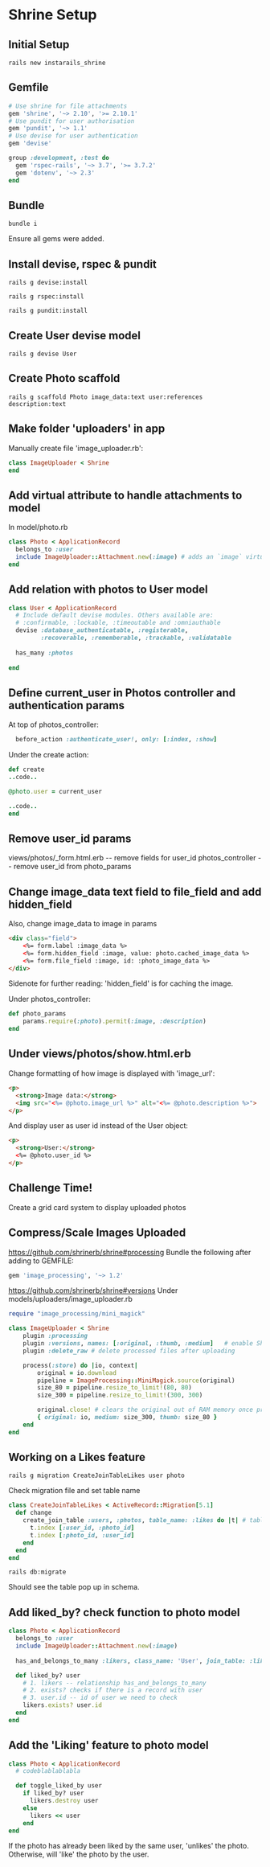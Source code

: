 # Shrine Setup
## Initial Setup
```
rails new instarails_shrine
```
## Gemfile
```ruby
# Use shrine for file attachments
gem 'shrine', '~> 2.10', '>= 2.10.1'
# Use pundit for user authorisation
gem 'pundit', '~> 1.1'
# Use devise for user authentication
gem 'devise'

group :development, :test do
  gem 'rspec-rails', '~> 3.7', '>= 3.7.2'
  gem 'dotenv', '~> 2.3'
end
```
## Bundle
```
bundle i
```
Ensure all gems were added.
## Install devise, rspec & pundit
```
rails g devise:install

rails g rspec:install

rails g pundit:install
```
## Create User devise model
```
rails g devise User
```
## Create Photo scaffold
```
rails g scaffold Photo image_data:text user:references description:text
```
## Make folder 'uploaders' in app
Manually create file 'image_uploader.rb':
```ruby
class ImageUploader < Shrine
end
```
## Add virtual attribute to handle attachments to model
In model/photo.rb
```ruby
class Photo < ApplicationRecord
  belongs_to :user
  include ImageUploader::Attachment.new(:image) # adds an `image` virtual attribute
end
```
## Add relation with photos to User model
```ruby
class User < ApplicationRecord
  # Include default devise modules. Others available are:
  # :confirmable, :lockable, :timeoutable and :omniauthable
  devise :database_authenticatable, :registerable,
         :recoverable, :rememberable, :trackable, :validatable
  
  has_many :photos
  
end
```
## Define current_user in Photos controller and authentication params
At top of photos_controller:
```ruby
  before_action :authenticate_user!, only: [:index, :show]
```
Under the create action:
```ruby
def create 
..code..

@photo.user = current_user

..code..
end
```
## Remove user_id params
views/photos/_form.html.erb -- remove fields for user_id
photos_controller -- remove user_id from photo_params
## Change image_data text field to file_field and add hidden_field
Also, change image_data to image in params
```html
<div class="field">
    <%= form.label :image_data %>
    <%= form.hidden_field :image, value: photo.cached_image_data %>
    <%= form.file_field :image, id: :photo_image_data %>
</div>
```
Sidenote for further reading: 'hidden_field' is for caching the image.

Under photos_controller:
```ruby
def photo_params
    params.require(:photo).permit(:image, :description)
end
```
## Under views/photos/show.html.erb
Change formatting of how image is displayed with 'image_url':
```html
<p>
  <strong>Image data:</strong>
  <img src="<%= @photo.image_url %>" alt="<%= @photo.description %>">
</p>
```
And display user as user id instead of the User object:
```html
<p>
  <strong>User:</strong>
  <%= @photo.user_id %>
</p>
```
## Challenge Time!
Create a grid card system to display uploaded photos

## Compress/Scale Images Uploaded
https://github.com/shrinerb/shrine#processing
Bundle the following after adding to GEMFILE:
```ruby
gem 'image_processing', '~> 1.2'
```
https://github.com/shrinerb/shrine#versions
Under models/uploaders/image_uploader.rb
```ruby
require "image_processing/mini_magick"

class ImageUploader < Shrine
    plugin :processing
    plugin :versions, names: [:original, :thumb, :medium]   # enable Shrine to handle a hash of files
    plugin :delete_raw # delete processed files after uploading

    process(:store) do |io, context|
        original = io.download
        pipeline = ImageProcessing::MiniMagick.source(original)
        size_80 = pipeline.resize_to_limit!(80, 80)
        size_300 = pipeline.resize_to_limit!(300, 300)

        original.close! # clears the original out of RAM memory once processed.
        { original: io, medium: size_300, thumb: size_80 }
    end
end
```

## Working on a Likes feature
```
rails g migration CreateJoinTableLikes user photo
```
Check migration file and set table name
```ruby
class CreateJoinTableLikes < ActiveRecord::Migration[5.1]
  def change
    create_join_table :users, :photos, table_name: :likes do |t| # table_name is to specify the tablename otherwise Rails default would be 'UserstoPhotos'
      t.index [:user_id, :photo_id]
      t.index [:photo_id, :user_id]
    end
  end
end
```
```
rails db:migrate
```
Should see the table pop up in schema.

## Add liked_by? check function to photo model
```ruby
class Photo < ApplicationRecord
  belongs_to :user
  include ImageUploader::Attachment.new(:image)
  
  has_and_belongs_to_many :likers, class_name: 'User', join_table: :likes

  def liked_by? user
    # 1. likers -- relationship has_and_belongs_to_many
    # 2. exists? checks if there is a record with user
    # 3. user.id -- id of user we need to check
    likers.exists? user.id
  end
end
```

## Add the 'Liking' feature to photo model
```ruby
class Photo < ApplicationRecord
  # codeblablablabla

  def toggle_liked_by user
    if liked_by? user
      likers.destroy user
    else
      likers << user
    end
end
```
If the photo has already been liked by the same user, 'unlikes' the photo.
Otherwise, will 'like' the photo by the user.


